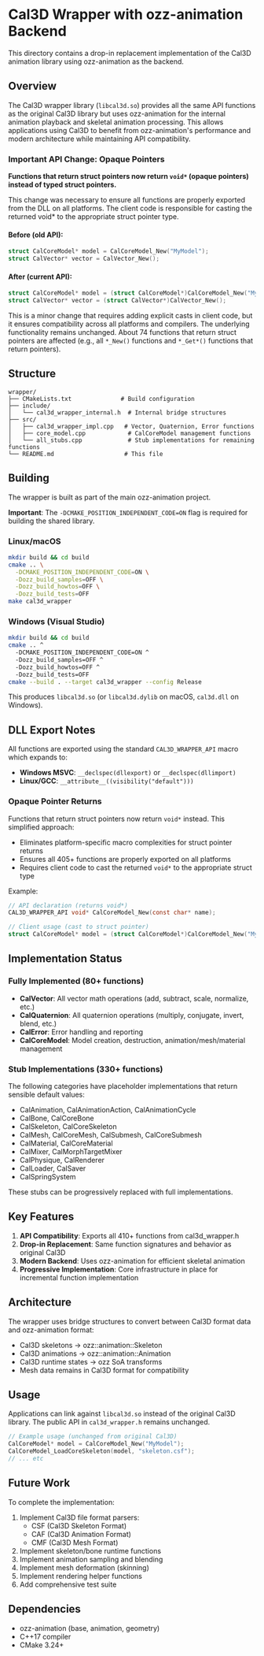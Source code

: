 # Cal3D Wrapper with ozz-animation Backend

This directory contains a drop-in replacement implementation of the Cal3D animation library using ozz-animation as the backend.

## Overview

The Cal3D wrapper library (`libcal3d.so`) provides all the same API functions as the original Cal3D library but uses ozz-animation for the internal animation playback and skeletal animation processing. This allows applications using Cal3D to benefit from ozz-animation's performance and modern architecture while maintaining API compatibility.

### Important API Change: Opaque Pointers

**Functions that return struct pointers now return `void*` (opaque pointers) instead of typed struct pointers.**

This change was necessary to ensure all functions are properly exported from the DLL on all platforms. The client code is responsible for casting the returned void* to the appropriate struct pointer type.

#### Before (old API):
```c
struct CalCoreModel* model = CalCoreModel_New("MyModel");
struct CalVector* vector = CalVector_New();
```

#### After (current API):
```c
struct CalCoreModel* model = (struct CalCoreModel*)CalCoreModel_New("MyModel");
struct CalVector* vector = (struct CalVector*)CalVector_New();
```

This is a minor change that requires adding explicit casts in client code, but it ensures compatibility across all platforms and compilers. The underlying functionality remains unchanged. About 74 functions that return struct pointers are affected (e.g., all `*_New()` functions and `*_Get*()` functions that return pointers).

## Structure

```
wrapper/
├── CMakeLists.txt              # Build configuration
├── include/
│   └── cal3d_wrapper_internal.h  # Internal bridge structures
├── src/
│   ├── cal3d_wrapper_impl.cpp   # Vector, Quaternion, Error functions
│   ├── core_model.cpp            # CalCoreModel management functions
│   └── all_stubs.cpp             # Stub implementations for remaining functions
└── README.md                    # This file
```

## Building

The wrapper is built as part of the main ozz-animation project.

**Important**: The `-DCMAKE_POSITION_INDEPENDENT_CODE=ON` flag is required for building the shared library.

### Linux/macOS

```bash
mkdir build && cd build
cmake .. \
  -DCMAKE_POSITION_INDEPENDENT_CODE=ON \
  -Dozz_build_samples=OFF \
  -Dozz_build_howtos=OFF \
  -Dozz_build_tests=OFF
make cal3d_wrapper
```

### Windows (Visual Studio)

```bash
mkdir build && cd build
cmake .. ^
  -DCMAKE_POSITION_INDEPENDENT_CODE=ON ^
  -Dozz_build_samples=OFF ^
  -Dozz_build_howtos=OFF ^
  -Dozz_build_tests=OFF
cmake --build . --target cal3d_wrapper --config Release
```

This produces `libcal3d.so` (or `libcal3d.dylib` on macOS, `cal3d.dll` on Windows).

## DLL Export Notes

All functions are exported using the standard `CAL3D_WRAPPER_API` macro which expands to:
- **Windows MSVC**: `__declspec(dllexport)` or `__declspec(dllimport)`
- **Linux/GCC**: `__attribute__((visibility("default")))`

### Opaque Pointer Returns

Functions that return struct pointers now return `void*` instead. This simplified approach:
- Eliminates platform-specific macro complexities for struct pointer returns
- Ensures all 405+ functions are properly exported on all platforms
- Requires client code to cast the returned `void*` to the appropriate struct type

Example:
```c
// API declaration (returns void*)
CAL3D_WRAPPER_API void* CalCoreModel_New(const char* name);

// Client usage (cast to struct pointer)
struct CalCoreModel* model = (struct CalCoreModel*)CalCoreModel_New("MyModel");
```

## Implementation Status

### Fully Implemented (80+ functions)
- **CalVector**: All vector math operations (add, subtract, scale, normalize, etc.)
- **CalQuaternion**: All quaternion operations (multiply, conjugate, invert, blend, etc.)
- **CalError**: Error handling and reporting
- **CalCoreModel**: Model creation, destruction, animation/mesh/material management

### Stub Implementations (330+ functions)
The following categories have placeholder implementations that return sensible default values:
- CalAnimation, CalAnimationAction, CalAnimationCycle
- CalBone, CalCoreBone
- CalSkeleton, CalCoreSkeleton
- CalMesh, CalCoreMesh, CalSubmesh, CalCoreSubmesh
- CalMaterial, CalCoreMaterial
- CalMixer, CalMorphTargetMixer
- CalPhysique, CalRenderer
- CalLoader, CalSaver
- CalSpringSystem

These stubs can be progressively replaced with full implementations.

## Key Features

1. **API Compatibility**: Exports all 410+ functions from cal3d_wrapper.h
2. **Drop-in Replacement**: Same function signatures and behavior as original Cal3D
3. **Modern Backend**: Uses ozz-animation for efficient skeletal animation
4. **Progressive Implementation**: Core infrastructure in place for incremental function implementation

## Architecture

The wrapper uses bridge structures to convert between Cal3D format data and ozz-animation format:

- Cal3D skeletons → ozz::animation::Skeleton
- Cal3D animations → ozz::animation::Animation  
- Cal3D runtime states → ozz SoA transforms
- Mesh data remains in Cal3D format for compatibility

## Usage

Applications can link against `libcal3d.so` instead of the original Cal3D library. The public API in `cal3d_wrapper.h` remains unchanged.

```c
// Example usage (unchanged from original Cal3D)
CalCoreModel* model = CalCoreModel_New("MyModel");
CalCoreModel_LoadCoreSkeleton(model, "skeleton.csf");
// ... etc
```

## Future Work

To complete the implementation:

1. Implement Cal3D file format parsers:
   - CSF (Cal3D Skeleton Format)
   - CAF (Cal3D Animation Format)
   - CMF (Cal3D Mesh Format)
2. Implement skeleton/bone runtime functions  
3. Implement animation sampling and blending
4. Implement mesh deformation (skinning)
5. Implement rendering helper functions
6. Add comprehensive test suite

## Dependencies

- ozz-animation (base, animation, geometry)
- C++17 compiler
- CMake 3.24+
